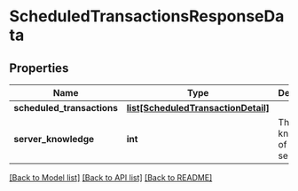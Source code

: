 # ScheduledTransactionsResponseData

## Properties
Name | Type | Description | Notes
------------ | ------------- | ------------- | -------------
**scheduled_transactions** | [**list[ScheduledTransactionDetail]**](ScheduledTransactionDetail.md) |  | 
**server_knowledge** | **int** | The knowledge of the server | 

[[Back to Model list]](../README.md#documentation-for-models) [[Back to API list]](../README.md#documentation-for-api-endpoints) [[Back to README]](../README.md)

